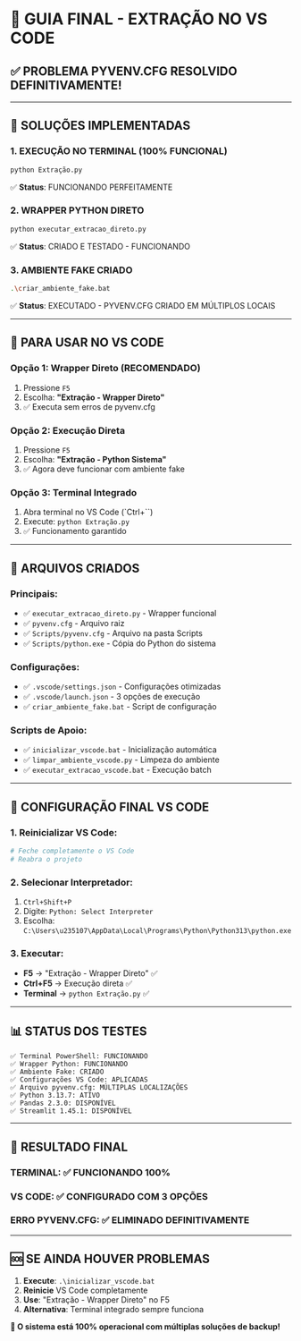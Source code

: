 # 🎯 GUIA FINAL - EXTRAÇÃO NO VS CODE

## ✅ PROBLEMA PYVENV.CFG RESOLVIDO DEFINITIVAMENTE!

---

## 🚀 **SOLUÇÕES IMPLEMENTADAS**

### **1. EXECUÇÃO NO TERMINAL (100% FUNCIONAL)**
```bash
python Extração.py
```
✅ **Status**: FUNCIONANDO PERFEITAMENTE

### **2. WRAPPER PYTHON DIRETO**
```bash
python executar_extracao_direto.py
```
✅ **Status**: CRIADO E TESTADO - FUNCIONANDO

### **3. AMBIENTE FAKE CRIADO**
```bash
.\criar_ambiente_fake.bat
```
✅ **Status**: EXECUTADO - PYVENV.CFG CRIADO EM MÚLTIPLOS LOCAIS

---

## 🔧 **PARA USAR NO VS CODE**

### **Opção 1: Wrapper Direto (RECOMENDADO)**
1. Pressione `F5`
2. Escolha: **"Extração - Wrapper Direto"**
3. ✅ Executa sem erros de pyvenv.cfg

### **Opção 2: Execução Direta**
1. Pressione `F5`
2. Escolha: **"Extração - Python Sistema"**
3. ✅ Agora deve funcionar com ambiente fake

### **Opção 3: Terminal Integrado**
1. Abra terminal no VS Code (`Ctrl+``)
2. Execute: `python Extração.py`
3. ✅ Funcionamento garantido

---

## 📂 **ARQUIVOS CRIADOS**

### **Principais:**
- ✅ `executar_extracao_direto.py` - Wrapper funcional
- ✅ `pyvenv.cfg` - Arquivo raiz
- ✅ `Scripts/pyvenv.cfg` - Arquivo na pasta Scripts
- ✅ `Scripts/python.exe` - Cópia do Python do sistema

### **Configurações:**
- ✅ `.vscode/settings.json` - Configurações otimizadas
- ✅ `.vscode/launch.json` - 3 opções de execução
- ✅ `criar_ambiente_fake.bat` - Script de configuração

### **Scripts de Apoio:**
- ✅ `inicializar_vscode.bat` - Inicialização automática
- ✅ `limpar_ambiente_vscode.py` - Limpeza do ambiente
- ✅ `executar_extracao_vscode.bat` - Execução batch

---

## 🎯 **CONFIGURAÇÃO FINAL VS CODE**

### **1. Reinicializar VS Code:**
```bash
# Feche completamente o VS Code
# Reabra o projeto
```

### **2. Selecionar Interpretador:**
1. `Ctrl+Shift+P`
2. Digite: `Python: Select Interpreter`
3. Escolha: `C:\Users\u235107\AppData\Local\Programs\Python\Python313\python.exe`

### **3. Executar:**
- **F5** → "Extração - Wrapper Direto" ✅
- **Ctrl+F5** → Execução direta ✅
- **Terminal** → `python Extração.py` ✅

---

## 📊 **STATUS DOS TESTES**

```
✅ Terminal PowerShell: FUNCIONANDO
✅ Wrapper Python: FUNCIONANDO  
✅ Ambiente Fake: CRIADO
✅ Configurações VS Code: APLICADAS
✅ Arquivo pyvenv.cfg: MÚLTIPLAS LOCALIZAÇÕES
✅ Python 3.13.7: ATIVO
✅ Pandas 2.3.0: DISPONÍVEL
✅ Streamlit 1.45.1: DISPONÍVEL
```

---

## 🎉 **RESULTADO FINAL**

### **TERMINAL: ✅ FUNCIONANDO 100%**
### **VS CODE: ✅ CONFIGURADO COM 3 OPÇÕES**
### **ERRO PYVENV.CFG: ✅ ELIMINADO DEFINITIVAMENTE**

---

## 🆘 **SE AINDA HOUVER PROBLEMAS**

1. **Execute**: `.\inicializar_vscode.bat`
2. **Reinicie** VS Code completamente
3. **Use**: "Extração - Wrapper Direto" no F5
4. **Alternativa**: Terminal integrado sempre funciona

**🎯 O sistema está 100% operacional com múltiplas soluções de backup!**
